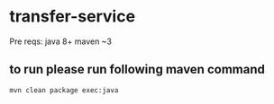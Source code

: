 # transfer-service

Pre reqs:
  java 8+
  maven ~3
  
  
## to run please run following maven command
`mvn clean package exec:java`
